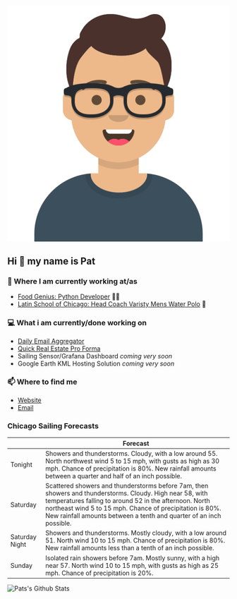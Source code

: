 [![Social banner for p-j-falconer](https://raw.githubusercontent.com/P-J-FALCONER/P-J-FALCONER/master/assets/avataaars.svg)](https://patfalconer.com/)
## Hi :wave: my name is Pat

### 💼 Where I am currently working at/as
- [Food Genius: Python Developer](https://getfoodgenius.com/) 🍔🐍
- [Latin School of Chicago: Head Coach Varisty Mens Water Polo](https://www.latinschool.org/) 🤽


### 💻 What i am currently/done working on
 - [Daily Email Aggregator](https://github.com/P-J-FALCONER/dott_daily_mail)
 - [Quick Real Estate Pro Forma](https://github.com/P-J-FALCONER/henry)
 - Sailing Sensor/Grafana Dashboard *coming very soon*
 - Google Earth KML Hosting Solution *coming very soon*

### 📫 Where to find me
 - [Website](https://patfalconer.com/)
 - [Email](mailto:patrick.j.falconer@gmail.com)


### Chicago Sailing Forecasts
|   | Forecast  |
|---|---|
| Tonight | Showers and thunderstorms. Cloudy, with a low around 55. North northwest wind 5 to 15 mph, with gusts as high as 30 mph. Chance of precipitation is 80%. New rainfall amounts between a quarter and half of an inch possible. |
| Saturday | Scattered showers and thunderstorms before 7am, then showers and thunderstorms. Cloudy. High near 58, with temperatures falling to around 52 in the afternoon. North northeast wind 5 to 15 mph. Chance of precipitation is 80%. New rainfall amounts between a tenth and quarter of an inch possible. |
| Saturday Night | Showers and thunderstorms. Mostly cloudy, with a low around 51. North wind 10 to 15 mph. Chance of precipitation is 80%. New rainfall amounts less than a tenth of an inch possible. |
| Sunday | Isolated rain showers before 7am. Mostly sunny, with a high near 57. North wind 10 to 15 mph, with gusts as high as 25 mph. Chance of precipitation is 20%. |

![Pats's Github Stats](https://github-readme-stats.vercel.app/api?username=p-j-falconer&show_icons=true&theme=radical)
